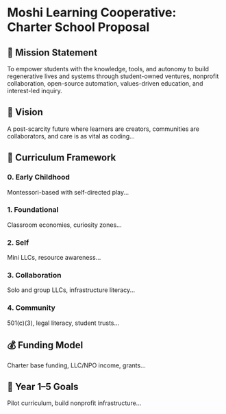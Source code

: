 
# Moshi Learning Cooperative: Charter School Proposal

## 🎯 Mission Statement
To empower students with the knowledge, tools, and autonomy to build regenerative lives and systems through student-owned ventures, nonprofit collaboration, open-source automation, values-driven education, and interest-led inquiry.

## 🌟 Vision
A post-scarcity future where learners are creators, communities are collaborators, and care is as vital as coding...

## 🧱 Curriculum Framework
### 0. Early Childhood
Montessori-based with self-directed play...

### 1. Foundational
Classroom economies, curiosity zones...

### 2. Self
Mini LLCs, resource awareness...

### 3. Collaboration
Solo and group LLCs, infrastructure literacy...

### 4. Community
501(c)(3), legal literacy, student trusts...

## 💰 Funding Model
Charter base funding, LLC/NPO income, grants...

## 📆 Year 1–5 Goals
Pilot curriculum, build nonprofit infrastructure...

